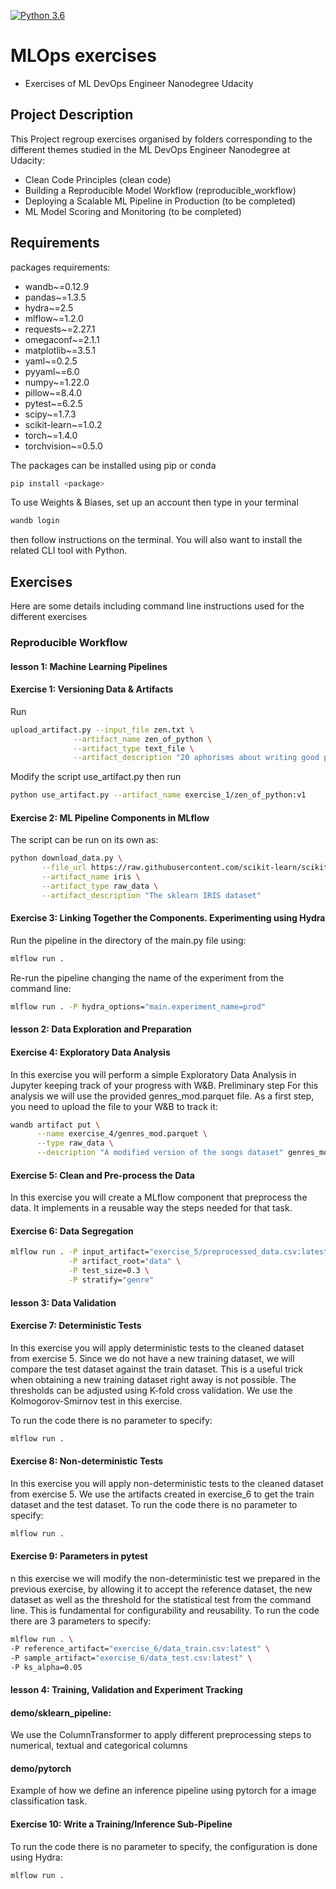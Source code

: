 [![Python 3.6](https://img.shields.io/badge/python-3.8-blue.svg)](https://www.python.org/downloads/release/python-360/)
# MLOps exercises

- Exercises of ML DevOps Engineer Nanodegree Udacity

## Project Description

This Project regroup exercises organised by folders corresponding to 
the different themes studied in the ML DevOps Engineer Nanodegree at 
Udacity:
  - Clean Code Principles (clean code)
  - Building a Reproducible Model Workflow (reproducible_workflow)
  - Deploying a Scalable ML Pipeline in Production (to be completed)
  - ML Model Scoring and Monitoring (to be completed)

## Requirements
packages requirements:

  - wandb~=0.12.9 
  - pandas~=1.3.5 
  - hydra~=2.5 
  - mlflow~=1.2.0 
  - requests~=2.27.1 
  - omegaconf~=2.1.1 
  - matplotlib~=3.5.1 
  - yaml~=0.2.5 
  - pyyaml~=6.0 
  - numpy~=1.22.0 
  - pillow~=8.4.0
  - pytest~=6.2.5 
  - scipy~=1.7.3 
  - scikit-learn~=1.0.2
  - torch~=1.4.0
  - torchvision~=0.5.0

The packages can be installed using pip or conda
```bash
pip install <package>
```
To use Weights & Biases, set up an account then type in your terminal
```bash
wandb login
```
then follow instructions on the terminal. You will also want to install the related 
CLI tool with Python.


## Exercises
Here are some details including command line instructions used for the different exercises
### Reproducible Workflow

#### lesson 1: Machine Learning Pipelines

#### Exercise 1: Versioning Data & Artifacts
Run 
```bash
upload_artifact.py --input_file zen.txt \
              --artifact_name zen_of_python \
              --artifact_type text_file \
              --artifact_description "20 aphorisms about writing good python code"
```
Modify the script use_artifact.py then run
```bash
python use_artifact.py --artifact_name exercise_1/zen_of_python:v1
```
#### Exercise 2: ML Pipeline Components in MLflow
The script can be run on its own as:
```bash
python download_data.py \
       --file_url https://raw.githubusercontent.com/scikit-learn/scikit-learn/4dfdfb4e1bb3719628753a4ece995a1b2fa5312a/sklearn/datasets/data/iris.csv \
       --artifact_name iris \
       --artifact_type raw_data \
       --artifact_description "The sklearn IRIS dataset"
```
#### Exercise 3: Linking Together the Components. Experimenting using Hydra
Run the pipeline in the directory of the main.py file using:
```bash
mlflow run .
```
Re-run the pipeline changing the name of the experiment from the command line:
```bash
mlflow run . -P hydra_options="main.experiment_name=prod"
```
#### lesson 2: Data Exploration and Preparation

#### Exercise 4: Exploratory Data Analysis
In this exercise you will perform a simple Exploratory Data Analysis in Jupyter keeping track of 
your progress with W&B.
Preliminary step
For this analysis we will use the provided genres_mod.parquet file. As a first step, you need to upload the file to
your W&B to track it:
```bash
wandb artifact put \
      --name exercise_4/genres_mod.parquet \
      --type raw_data \
      --description "A modified version of the songs dataset" genres_mod.parquet
```

#### Exercise 5: Clean and Pre-process the Data
In this exercise you will create a MLflow component that preprocess the data. It implements in a 
reusable way the steps needed for that task.
#### Exercise 6: Data Segregation
```bash
mlflow run . -P input_artifact="exercise_5/preprocessed_data.csv:latest" \
             -P artifact_root="data" \
             -P test_size=0.3 \
             -P stratify="genre"
```

#### lesson 3: Data Validation

#### Exercise 7: Deterministic Tests
In this exercise you will apply deterministic tests to the cleaned dataset from exercise 5.
Since we do not have a new training dataset, we will compare the test dataset against the train dataset. 
This is a useful trick when obtaining a new training dataset right away is not possible. 
The thresholds can be adjusted using K-fold cross validation.
We use the Kolmogorov-Smirnov test in this exercise.

To run the code there is no parameter to specify:
```bash
mlflow run . 
```

#### Exercise 8: Non-deterministic Tests
In this exercise you will apply non-deterministic tests to the cleaned dataset from exercise 5. We use the artifacts 
created in exercise_6 to get the train dataset and the test dataset.
To run the code there is no parameter to specify:
```bash
mlflow run . 
```

#### Exercise 9: Parameters in pytest
n this exercise we will modify the non-deterministic test we prepared in the previous exercise, by allowing it to 
accept the reference dataset, the new dataset as well as the threshold for the statistical test from the command line. 
This is fundamental for configurability and reusability.
To run the code there are 3 parameters to specify:
```bash
mlflow run . \
-P reference_artifact="exercise_6/data_train.csv:latest" \
-P sample_artifact="exercise_6/data_test.csv:latest" \
-P ks_alpha=0.05
```

#### lesson 4: Training, Validation and Experiment Tracking

#### demo/sklearn_pipeline:
We use the ColumnTransformer to apply different preprocessing steps to numerical, textual and categorical columns

#### demo/pytorch
Example of how we define an inference pipeline using pytorch for a image classification task.

#### Exercise 10: Write a Training/Inference Sub-Pipeline
To run the code there is no parameter to specify, the configuration is done using Hydra:
```bash
mlflow run . 
```
